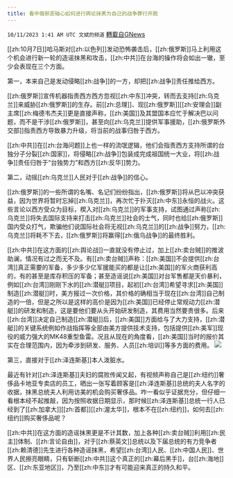 ```yaml
---
title: 看中俄邪恶轴心如何进行舆论抹黑为自己的战争罪行开脱
---
```

`10/11/2023 1:41 AM UTC 文斌的频道` [轉載自GNews](https://gnews.org/articles/1816637)

[[zh:10月7日]]哈马斯对[[zh:以色列]]发动恐怖袭击后，[[zh:俄罗斯]]马上利用这个机会进行新一轮的造谣抹黑和攻击，[[zh:中共]]在台海的操作将会如出一辙，至少会表现在三个方面。

第一，本来自己是发动侵略[[zh:战争]]的一方，却把[[zh:战争]]责任推给西方。

[[zh:俄罗斯]]宣传机器指责西方西方忽视[[zh:中东]]冲突，转而去支持[[zh:乌克兰]]来威胁[[zh:俄罗斯]]的生存。前[[zh:总理]]、现[[zh:俄罗斯]][[zh:安理会]]副主席[[zh:梅德韦杰夫]]更是直接声称，[[zh:美国]]及其盟国本应忙于解决巴以问题，而不是干涉[[zh:俄罗斯]]，甚至向[[zh:乌克兰]]提供军事援助，[[zh:俄罗斯外交部]]指责西方导致暴力升级，将当前的战事归咎于西方。

[[zh:中共]]在[[zh:台海问题]]上也一样的流氓逻辑，他们会指责西方支持所谓的台独分子分裂[[zh:国家]]，将侵略[[zh:战争]]包装成完成祖国统一大业，将[[zh:战争]]责任归咎于“台独势力”和西方[[zh:反华]]势力。

第二，动摇[[zh:乌克兰]]人民对于[[zh:战争]]的信心。

[[zh:俄罗斯]]的一些所谓的名嘴、名记们纷纷指出，[[zh:俄罗斯]]将从巴以冲突获益，因为世界将暂时忘掉[[zh:乌克兰]]，再次忙于扑灭[[zh:中东]]永恒的战火。这些言论以西方受众为目标，楔入对[[zh:乌克兰]]的军事支持，试图通过声称[[zh:乌克兰]]将失去国际支持来打击[[zh:乌克兰]]社会的士气，同时也给[[zh:俄罗斯]]国内受众打气，欺骗他们说国际社会将无视[[zh:乌克兰]]的[[zh:战争]]努力，[[zh:乌克兰]]将耗不下去，[[zh:俄罗斯]]将赢得[[zh:俄乌战争]]的最终胜利。

[[zh:中共]]在这方面的[[zh:舆论战]]一直就没有停止过，加上[[zh:卖台贼]]的推波助澜，情况有过之而无不及。有[[zh:卖台贼]]声称：[[zh:美国]]不会提供[[zh:台湾]]真正需要的军备，多少多少亿军援能买的都是让[[zh:美国]]的军火商获利高的，有的甚至是库存积压的军备；甚至造谣说[[zh:美国]]对台军售都是天价暴利，例如[[zh:台湾]]刚刚下水的[[zh:潜艇]]项目，起初[[zh:台湾]]希望寻求[[zh:美国]]制造[[zh:潜艇]]时，美方报过一次价格，其价格的确相当于现在[[zh:台湾]]自己制造的一倍，但是之所以是这样的高价是因为[[zh:美国]]已经停止常规动力[[zh:潜艇]]的研发和制造，这是要他们要从头开始研发制造，其费用当然要贵很多。后来[[zh:台湾]]决定自己制造[[zh:潜艇]]后，[[zh:美国]]方面给与了大力支持，[[zh:潜艇]]的关键系统例如作战指挥等全部由美方提供技术支持，包括提供[[zh:美军]]现役的威力强大的MK48重型鱼雷。况且从现在的角度看，[[zh:美国]]当时的报价其实在合理范围内，因为牵涉到研发、服务、人员[[zh:培训]]等多方面的费用。
![](ipfs://QmSF1kB4LjDnzBA32PpVK6QRCK5GeYedfneBQUV3EQkZu6?.png)


第三，直接对于[[zh:泽连斯基]]本人泼脏水。

最近有针对[[zh:泽连斯基]]夫妇的腐败传闻又起，有视频声称自己是[[zh:纽约]]奢侈品卡地亚专卖店的员工，晒出一张写着顾客是[[zh:泽连斯基]]总统的夫人名字的收据，抹黑总统夫人利用访美的机会购买奢侈品。咋一看似乎证据充分，但仔细一看根本经不起推敲，因为按照收据日期显示，那时候[[zh:泽连斯基]]总统一行人已经到了[[zh:加拿大]][[zh:首都]][[zh:渥太华]]，根本不在[[zh:纽约]]，如何去[[zh:纽约]]购买奢侈品呢？

[[zh:中共]]在这方面的造谣抹黑更是不计其数，加上各种[[zh:卖台贼]]利用[[zh:民主]]体制、[[zh:言论自由]]，对于[[zh:蔡英文]]总统以及下届总统的有力竞争者[[zh:赖清德]]先生进行各种造谣抹黑，希望[[zh:台湾]]人民、[[zh:中国人民]]、世界人民擦亮眼睛，只有斩断[[zh:中共]]这个真正的[[zh:幕后黑手]]，台[[zh:海地]]区、[[zh:东亚地区]]，乃至[[zh:中东]]才有可能迎来真正的持久和平。
